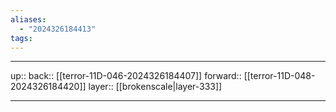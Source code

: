 ```yaml
---
aliases:
  - "2024326184413"
tags:
---
```




***

up:: 
back:: [[terror-11D-046-2024326184407]]
forward:: [[terror-11D-048-2024326184420]]
layer:: [[brokenscale|layer-333]]

***
